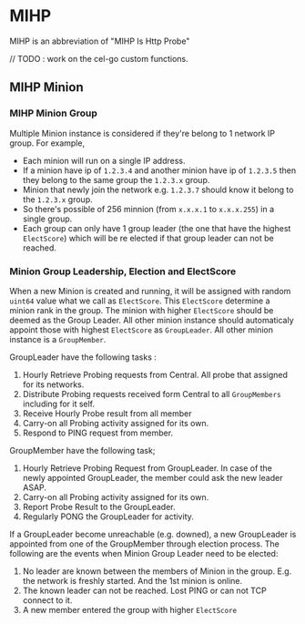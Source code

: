 # MIHP

MIHP is an abbreviation of "MIHP Is Http Probe"

// TODO : work on the cel-go custom functions.


## MIHP Minion

### MIHP Minion Group

Multiple Minion instance is considered if they're belong to 1 network IP group.
For example, 
- Each minion will run on a single IP address.
- If a minion have ip of `1.2.3.4` and another minion have ip of `1.2.3.5` then they belong to the same group the `1.2.3.x` group.
- Minion that newly join the network e.g. `1.2.3.7` should know it belong to the `1.2.3.x` group.
- So there's possible of 256 minnion (from `x.x.x.1` to `x.x.x.255`) in a single group.
- Each group can only have 1 group leader (the one that have the highest `ElectScore`) which will be re elected if that group leader can not be reached.

### Minion Group Leadership, Election and ElectScore

When a new Minion is created and running, it will be assigned with random `uint64` value what
we call as `ElectScore`. This `ElectScore` determine a minion rank in the group. The minion with higher `ElectScore` should
be deemed as the Group Leader. All other minion instance should automaticaly appoint those with highest `ElectScore` as `GroupLeader`.
All other minion instance is a `GroupMember`.

GroupLeader have the following tasks :

1. Hourly Retrieve Probing requests from Central. All probe that assigned for its networks.
2. Distribute Probing requests received form Central to all `GroupMembers` including for it self.
3. Receive Hourly Probe result from all member 
4. Carry-on all Probing activity assigned for its own.
5. Respond to PING request from member.

GroupMember have the following task;

1. Hourly Retrieve Probing Request from GroupLeader. In case of the newly appointed GroupLeader, the member could ask the new leader ASAP.
2. Carry-on all Probing activity assigned for its own.
3. Report Probe Result to the GroupLeader.
4. Regularly PONG the GroupLeader for activity.

If a GroupLeader become unreachable (e.g. downed), a new GroupLeader is appointed from one of the GroupMember through election process.
The following are the events when Minion Group Leader need to be elected:

1. No leader are known between the members of Minion in the group. E.g. the network is freshly started. And the 1st minion is online.
2. The known leader can not be reached. Lost PING or can not TCP connect to it.
3. A new member entered the group with higher `ElectScore`


